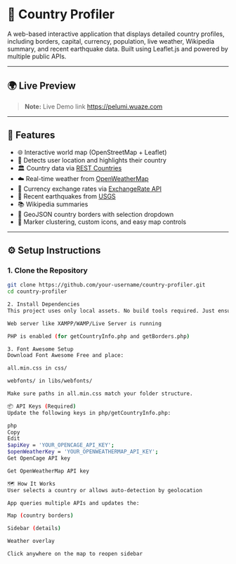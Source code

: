 # 📌 Country Profiler

A web-based interactive application that displays detailed country profiles, including borders, capital, currency, population, live weather, Wikipedia summary, and recent earthquake data. Built using Leaflet.js and powered by multiple public APIs.

---

## 🌍 Live Preview

> **Note:** Live Demo link https://pelumi.wuaze.com

---

## 🚀 Features

- 🌐 Interactive world map (OpenStreetMap + Leaflet)
- 📍 Detects user location and highlights their country
- 🏛️ Country data via [REST Countries](https://restcountries.com)
- ☁️ Real-time weather from [OpenWeatherMap](https://openweathermap.org/)
- 🔁 Currency exchange rates via [ExchangeRate API](https://www.exchangerate-api.com/)
- 🌋 Recent earthquakes from [USGS](https://earthquake.usgs.gov/)
- 📚 Wikipedia summaries
- 🧭 GeoJSON country borders with selection dropdown
- 🧩 Marker clustering, custom icons, and easy map controls

---

## ⚙️ Setup Instructions

### 1. Clone the Repository

```bash
git clone https://github.com/your-username/country-profiler.git
cd country-profiler

2. Install Dependencies
This project uses only local assets. No build tools required. Just ensure:

Web server like XAMPP/WAMP/Live Server is running

PHP is enabled (for getCountryInfo.php and getBorders.php)

3. Font Awesome Setup
Download Font Awesome Free and place:

all.min.css in css/

webfonts/ in libs/webfonts/

Make sure paths in all.min.css match your folder structure.

📦 API Keys (Required)
Update the following keys in php/getCountryInfo.php:

php
Copy
Edit
$apiKey = 'YOUR_OPENCAGE_API_KEY';
$openWeatherKey = 'YOUR_OPENWEATHERMAP_API_KEY';
Get OpenCage API key

Get OpenWeatherMap API key

🗺️ How It Works
User selects a country or allows auto-detection by geolocation

App queries multiple APIs and updates the:

Map (country borders)

Sidebar (details)

Weather overlay

Click anywhere on the map to reopen sidebar


